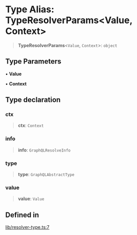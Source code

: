 # Type Alias: TypeResolverParams\<Value, Context\>

> **TypeResolverParams**\<`Value`, `Context`\>: `object`

## Type Parameters

• **Value**

• **Context**

## Type declaration

### ctx

> **ctx**: `Context`

### info

> **info**: `GraphQLResolveInfo`

### type

> **type**: `GraphQLAbstractType`

### value

> **value**: `Value`

## Defined in

[lib/resolver-type.ts:7](https://github.com/andreisergiu98/baeta/blob/4c16a2c8fa14b6d48e42b6a2c2893542bd64b987/packages/core/lib/resolver-type.ts#L7)
